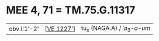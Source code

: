 # MEE 4, 71 = TM.75.G.11317

|             |              |                                                   |
| ----------- | ------------ | ------------------------------------------------- |
| obv.I:1'-2' | [[VE 1227']] | tu<sub>x</sub> (NAGA.A) / ʾ*a*<sub>3</sub>-*a-um* |


[//begin]: # "Autogenerated link references for markdown compatibility"
[VE 1227']: <VE 1227'> "VE 1227'"
[//end]: # "Autogenerated link references"